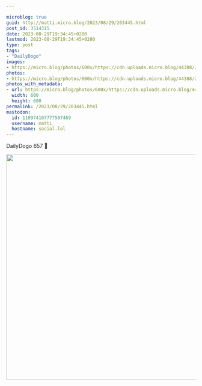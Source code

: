 ```yaml
---

microblog: true
guid: http://matti.micro.blog/2023/08/29/203445.html
post_id: 3514315
date: 2023-08-29T19:34:45+0200
lastmod: 2023-08-29T19:34:45+0200
type: post
tags:
- "DailyDogo"
images:
- https://micro.blog/photos/600x/https://cdn.uploads.micro.blog/44388/2023/b501f64dda16405c8d1dcf14162ae26f.jpg
photos:
- https://micro.blog/photos/600x/https://cdn.uploads.micro.blog/44388/2023/b501f64dda16405c8d1dcf14162ae26f.jpg
photos_with_metadata:
- url: https://micro.blog/photos/600x/https://cdn.uploads.micro.blog/44388/2023/b501f64dda16405c8d1dcf14162ae26f.jpg
  width: 600
  height: 600
permalink: /2023/08/29/203445.html
mastodon:
  id: 110974107777587469
  username: matti
  hostname: social.lol
---
```

DailyDogo 657 🐶

<img src="/media/uploads/2023/b501f64dda16405c8d1dcf14162ae26f.jpg" width="600" height="600" alt="" />
